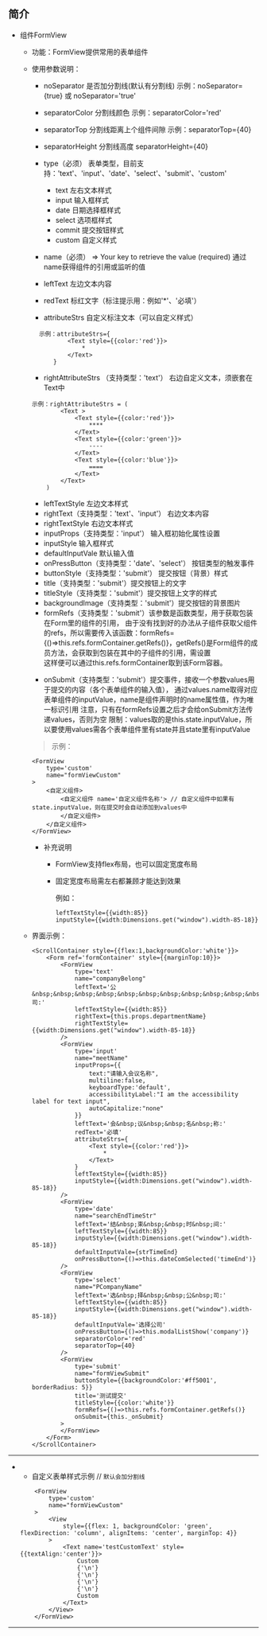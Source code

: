 
## 简介

- 组件FormView
	- 功能：FormView提供常用的表单组件

	- 使用参数说明：
    
    	- noSeparator 是否加分割线(默认有分割线) 示例：noSeparator={true} 或 noSeparator='true'
    
    	- separatorColor 分割线颜色 示例：separatorColor='red'
    
    	- separatorTop 分割线距离上个组件间隙 示例：separatorTop={40}
    
    	- separatorHeight 分割线高度 separatorHeight={40}

    	- type（必须） 表单类型，目前支持：'text'、'input'、'date'、'select'、'submit'、'custom'
    	
       		- text 左右文本样式
        	- input 输入框样式
        	- date 日期选择框样式
        	- select 选项框样式
        	- commit 提交按钮样式
        	- custom 自定义样式
    	- name（必须） => Your key to retrieve the value (required) 通过name获得组件的引用或监听的值
    	- leftText 左边文本内容
    	- redText 标红文字（标注提示用：例如'*'、'必填'）
    	- attributeStrs 自定义标注文本（可以自定义样式）
    	
    	```
          示例：attributeStrs={
                  <Text style={{color:'red'}}>
                      *
                  </Text>
              }
        ```
        - rightAttributeStrs （支持类型：'text'） 右边自定义文本，须嵌套在Text中
        
        ```
        示例：rightAttributeStrs = (
                <Text >
                    <Text style={{color:'red'}}>
                        ****
                    </Text>
                    <Text style={{color:'green'}}>
                        ----
                    </Text>
                    <Text style={{color:'blue'}}>
                        ====
                    </Text>
                </Text>
            )
        ```
    	- leftTextStyle 左边文本样式
    	- rightText（支持类型：'text'、'input'） 右边文本内容
    	- rightTextStyle 右边文本样式
    	- inputProps（支持类型：'input'） 输入框初始化属性设置
    	- inputStyle 输入框样式
    	- defaultInputVale  默认输入值
    	- onPressButton（支持类型：'date'、'select'） 按钮类型的触发事件
    	- buttonStyle（支持类型：'submit'） 提交按钮（背景）样式
    	- title（支持类型：'submit'）提交按钮上的文字
    	- titleStyle（支持类型：'submit'）提交按钮上文字的样式
    	- backgroundImage（支持类型：'submit'）提交按钮的背景图片
    	- formRefs（支持类型：'submit'）该参数是函数类型，用于获取包装在Form里的组件的引用，
        由于没有找到好的办法从子组件获取父组件的refs，所以需要传入该函数：formRefs={()=>this.refs.formContainer.getRefs()}，getRefs()是Form组件的成员方法，会获取到包装在其中的子组件的引用，需设置<Form ref='formContainer'>
        这样便可以通过this.refs.formContainer取到该Form容器。
    	- onSubmit（支持类型：'submit'）提交事件，接收一个参数values用于提交的内容（各个表单组件的输入值），
        通过values.name取得对应表单组件的inputValue，name是组件声明时的name属性值，作为唯一标识引用
        注意，只有在formRefs设置之后才会给onSubmit方法传递values，否则为空
        限制：values取的是this.state.inputValue，所以要使用values需各个表单组件里有state并且state里有inputValue
        
        >示例：
        
        ```
        <FormView
            type='custom'
            name="formViewCustom"
        >
            <自定义组件>
                <自定义组件 name='自定义组件名称'> // 自定义组件中如果有state.inputValue，则在提交时会自动添加到values中
                </自定义组件>
            </自定义组件>
        </FormView>
        ```

    	- 补充说明
        	- FormView支持flex布局，也可以固定宽度布局
        	- 固定宽度布局需左右都兼顾才能达到效果
            
            	例如：
            
	            ```
	            leftTextStyle={{width:85}}
	            inputStyle={{width:Dimensions.get("window").width-85-18}}
	            ```

	- 界面示例：
	
		```
		<ScrollContainer style={{flex:1,backgroundColor:'white'}}>
		    <Form ref='formContainer' style={{marginTop:10}}>
		        <FormView
		            type='text'
		            name="companyBelong"
		            leftText='公&nbsp;&nbsp;&nbsp;&nbsp;&nbsp;&nbsp;&nbsp;&nbsp;&nbsp;&nbsp;&nbsp;&nbsp;司:'
		            leftTextStyle={{width:85}}
		            rightText={this.props.departmentName}
		            rightTextStyle={{width:Dimensions.get("window").width-85-18}}
		        />
		        <FormView
		            type='input'
		            name="meetName"
		            inputProps={{
		                text:"请输入会议名称",
		                multiline:false,
		                keyboardType:'default',
		                accessibilityLabel:"I am the accessibility label for text input",
		                autoCapitalize:"none"
		            }}
		            leftText='会&nbsp;议&nbsp;&nbsp;名&nbsp;称:'
		            redText='必填'
		            attributeStrs={
		                <Text style={{color:'red'}}>
		                    *
		                </Text>
		            }
		            leftTextStyle={{width:85}}
		            inputStyle={{width:Dimensions.get("window").width-85-18}}
		        />
		        <FormView
		            type='date'
		            name="searchEndTimeStr"
		            leftText='结&nbsp;束&nbsp;&nbsp;时&nbsp;间:'
		            leftTextStyle={{width:85}}
		            inputStyle={{width:Dimensions.get("window").width-85-18}}
		            defaultInputVale={strTimeEnd}
		            onPressButton={()=>this.dateComSelected('timeEnd')}
		        />
		        <FormView
		            type='select'
		            name="PCompanyName"
		            leftText='选&nbsp;择&nbsp;&nbsp;公&nbsp;司:'
		            leftTextStyle={{width:85}}
		            inputStyle={{width:Dimensions.get("window").width-85-18}}
		            defaultInputVale='选择公司'
		            onPressButton={()=>this.modalListShow('company')}
		            separatorColor='red'
		            separatorTop={40}
		        />
		        <FormView
		            type='submit'
		            name="formViewSubmit"
		            buttonStyle={{backgroundColor:'#ff5001', borderRadius: 5}}
		            title='测试提交'
		            titleStyle={{color:'white'}}
		            formRefs={()=>this.refs.formContainer.getRefs()}
		            onSubmit={this._onSubmit}
		        >
		        </FormView>
		    </Form>
		</ScrollContainer>
		```

-----------------------------------------------------------

- 
	- 自定义表单样式示例 // `默认会加分割线`

	```
	    <FormView
	        type='custom'
	        name="formViewCustom"
	    >
	        <View
	            style={{flex: 1, backgroundColor: 'green', flexDirection: 'column', alignItems: 'center', marginTop: 4}}
	        >
	            <Text name='testCustomText' style={{textAlign:'center'}}>
	                Custom
	                {'\n'}
	                {'\n'}
	                {'\n'}
	                {'\n'}
	                Custom
	            </Text>
	        </View>
	    </FormView>
	```
	
-----------------------------------------------------------

